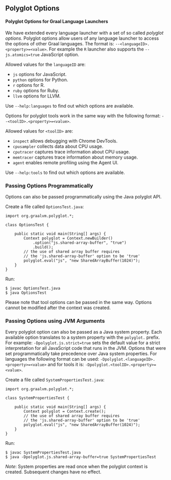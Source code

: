 ## Polyglot Options

#### Polyglot Options for Graal Language Launchers

We have extended every language launcher with a set of so called _polyglot options_.
Polyglot options allow users of any language launcher to access the options of other Graal languages.
The format is: `--<languageID>.<property>=<value>`.
For example the `R` launcher also supports the `--js.atomics=true` JavaScript option.

Allowed values for the `languageID` are:
- `js` options for JavaScript.
- `python` options for Python.
- `r` options for R.
- `ruby` options for Ruby.
- `llvm` options for LLVM.

Use `--help:languages` to find out which options are available.

Options for polyglot tools work in the same way with the following format: `--<toolID>.<property>=<value>`.

Allowed values for `<toolID>` are:

- `inspect` allows debugging with Chrome DevTools.
- `cpusampler` collects data about CPU usage.
- `cputracer` captures trace information about CPU usage.
- `memtracer` captures trace information about memory usage.
- `agent` enables remote profiling using the Agent UI.

Use `--help:tools` to find out which options are available.

### Passing Options Programmatically

Options can also be passed programmatically using the Java polyglot API.

Create a file called `OptionsTest.java`:

```
import org.graalvm.polyglot.*;

class OptionsTest {

    public static void main(String[] args) {
        Context polyglot = Context.newBuilder()
            .option("js.shared-array-buffer", "true")
            .build();
        // the use of shared array buffer requires
        // the 'js.shared-array-buffer' option to be 'true'
        polyglot.eval("js", "new SharedArrayBuffer(1024)");
    }
}
```

Run:

```
$ javac OptionsTest.java
$ java OptionsTest
```

Please note that tool options can be passed in the same way.
Options cannot be modified after the context was created.


### Passing Options using JVM Arguments

Every polyglot option can also be passed as a Java system property.
Each available option translates to a system property with the `polyglot.` prefix.
For example: `-Dpolyglot.js.strict=true` sets the default value for a strict interpretation for all JavaScript code that runs in the JVM.
Options that were set programmatically take precedence over Java system properties.
For languages the following format can be used: `-Dpolyglot.<languageID>.<property>=<value>` and for tools it is: `-Dpolyglot.<toolID>.<property>=<value>`.

Create a file called `SystemPropertiesTest.java`:

```
import org.graalvm.polyglot.*;

class SystemPropertiesTest {

    public static void main(String[] args) {
        Context polyglot = Context.create();
        // the use of shared array buffer requires
        // the 'js.shared-array-buffer' option to be 'true'
        polyglot.eval("js", "new SharedArrayBuffer(1024)");
    }
}
```

Run:

```
$ javac SystemPropertiesTest.java
$ java -Dpolyglot.js.shared-array-buffer=true SystemPropertiesTest
```


_Note_: System properties are read once when the polyglot context is created. Subsequent changes have no effect.
